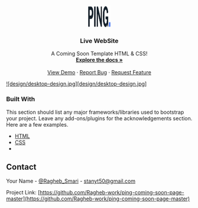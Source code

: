 <div align="center">
  <a href="https://ragheb-work.github.io/ping-coming-soon-page-master/">
    <img src="images/logo.svg" alt="Logo" width="60" height="60">
  </a>
   <h3 align="center">Live WebSite</h3>
  <p align="center">
    A Coming Soon Template HTML & CSS!
    <br />
    <a href="https://github.com/Ragheb-work/ping-coming-soon-page-master/find/main"><strong>Explore the docs »</strong></a>
    <br />
    <br />
    <a href="https://ragheb-work.github.io/ping-coming-soon-page-master/">View Demo</a>
    ·
    <a href="https://github.com/Ragheb-work/ping-coming-soon-page-master/issues">Report Bug</a>
    ·
    <a href="https://github.com/Ragheb-work/ping-coming-soon-page-master/issues">Request Feature</a>
  </p>
</div>

[![design/desktop-design.jpg][design/desktop-design.jpg]]("design/desktop-design.jpg")


### Built With

This section should list any major frameworks/libraries used to bootstrap your project. Leave any add-ons/plugins for the acknowledgements section. Here are a few examples.

* [HTML](https://html.com/)
* [CSS](https://www.w3schools.com/css/)
* 
## Contact

Your Name - [@Ragheb_Smari](https://twitter.com/Ragheb_Smari) - stanyt50@gmail.com

Project Link: [https://github.com/Ragheb-work/ping-coming-soon-page-master](https://github.com/Ragheb-work/ping-coming-soon-page-master)
